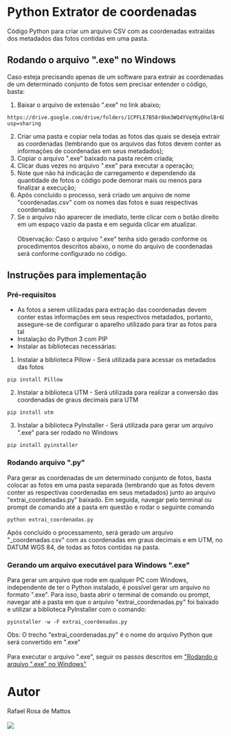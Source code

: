 # Python Extrator de coordenadas 
Código Python para criar um arquivo CSV com as coordenadas extraídas dos metadados das fotos contidas em uma pasta.

## Rodando o arquivo ".exe" no Windows
Caso esteja precisando apenas de um software para extrair as coordenadas de um determinado conjunto de fotos sem precisar entender o código, basta:
1. Baixar o arquivo de extensão ".exe" no link abaixo;
```
https://drive.google.com/drive/folders/1CPFLE7B58r8km3WQ4YVqYKyDholBr6De?usp=sharing
```
2. Criar uma pasta e copiar nela todas as fotos das quais se deseja extrair as coordenadas (lembrando que os arquivos das fotos devem conter as informações de coordenadas em seus metadados);
3. Copiar o arquivo ".exe" baixado na pasta recém criada;
4. Clicar duas vezes no arquivo ".exe" para executar a operação;
5. Note que não há indicação de carregamento e dependendo da quantidade de fotos o código pode demorar mais ou menos para finalizar a execução;
6. Após concluído o processo, será criado um arquivo de nome "coordenadas.csv" com os nomes das fotos e suas respectivas coordenadas;
7. Se o arquivo não aparecer de imediato, tente clicar com o botão direito em um espaço vazio da pasta e em seguida clicar em atualizar.<br/><br/>
Observação: Caso o arquivo ".exe" tenha sido gerado conforme os procedimentos descritos abaixo, o nome do arquivo de coordenadas será conforme configurado no código.

## Instruções para implementação

### Pré-requisitos
* As fotos a serem utilizadas para extração das coordenadas devem conter estas informações em seus respectivos metadados, portanto, assegure-se de configurar o aparelho utilizado para tirar as fotos para tal
* Instalação do Python 3 com PIP
* Instalar as bibliotecas necessárias:
1. Instalar a biblioteca Pillow - Será utilizada para acessar os metadados das fotos
```
pip install Pillow
```
2. Instalar a biblioteca UTM - Será utilizada para realizar a conversão das coordenadas de graus decimais para UTM
```
pip install utm
```
3. Instalar a biblioteca PyInstaller - Será utilizada para gerar um arquivo ".exe" para ser rodado no Windows
```
pip install pyinstaller
```
### Rodando arquivo ".py"
Para gerar as coordenadas de um determinado conjunto de fotos, basta colocar as fotos em uma pasta separada (lembrando que as fotos devem conter as respectivas coordenadas em seus metadados) junto ao arquivo "extrai_coordenadas.py" baixado. Em seguida, navegar pelo terminal ou prompt de comando até a pasta em questão e rodar o seguinte comando
```
python extrai_coordenadas.py
```
Após concluído o processamento, será gerado um arquivo "_coordenadas.csv" com as coordenadas em graus decimais e em UTM, no DATUM WGS 84, de todas as fotos contidas na pasta.

### Gerando um arquivo executável para Windows ".exe"
Para gerar um arquivo que rode em qualquer PC com Windows, independente de ter o Python instalado, é possível gerar um arquivo no formato ".exe". Para isso, basta abrir o terminal de comando ou prompt, navegar até a pasta em que o arquivo "extrai_coordenadas.py" foi baixado e utilizar a biblioteca PyInstaller com o comando:
```
pyinstaller -w -F extrai_coordenadas.py
```
Obs: O trecho "extrai_coordenadas.py" é o nome do arquivo Python que será convertido em ".exe"<br/><br/>
Para executar o arquivo ".exe", seguir os passos descritos em ["Rodando o arquivo ".exe" no Windows"](#rodando-o-arquivo-exe-no-windows)
# Autor
<span>Rafael Rosa de Mattos</span><br/><br/>
<a href="https://www.linkedin.com/in/rafael-rosa-de-mattos/"><img src="https://img.shields.io/badge/LinkedIn-0077B5?style=for-the-badge&logo=linkedin&logoColor=white"></a>
